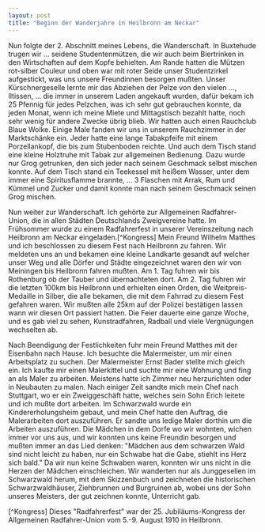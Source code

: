 ```yaml
---
layout: post
title: "Beginn der Wanderjahre in Heilbronn am Neckar"
---
```


Nun folgte der 2. Abschnitt meines Lebens, die Wanderschaft. In Buxtehude trugen wir ... seidene Studentenmützen, die wir auch beim Biertrinken in den Wirtschaften auf dem Kopfe behielten. Am Rande hatten die Mützen rot-silber Couleur und oben war mit roter Seide unser Studentzirkel aufgestickt, was uns unsere Freundinnen besorgen mußten. Unser Kürschnergeselle lernte mir das Abziehen der Pelze von den vielen ..., Iltissen, ... die immer in unserem Laden angekauft wurden, dafür bekam ich 25 Pfennig für jedes Pelzchen, was ich sehr gut gebrauchen konnte, da jeden Monat, wenn ich meine Miete und Mittagstisch bezahlt hatte, noch sehr wenig für andere Zwecke übrig blieb. Wir hatten auch einen Rauchclub Blaue Wolke. Einige Male fanden wir uns in unserem Rauchzimmer in der Marktschänke ein. Jeder hatte eine lange Tabakpfeife mit einem Porzellankopf, die bis zum Stubenboden reichte. Und auch dem Tisch stand eine kleine Holztruhe mit Tabak zur allgemeinen Bedienung. Dazu wurde nur Grog getrunken, den sich jeder nach seinem Geschmack selbst mischen konnte. Auf dem Tisch stand ein Teekessel mit heißem Wasser, unter dem immer eine Spiritusflamme brannte, ... 3 Flaschen mit Arrak, Rum und Kümmel und Zucker und damit konnte man nach seinem Geschmack seinen Grog mischen.

Nun weiter zur Wanderschaft. Ich gehörte zur Allgemeinen Radfahrer-Union, die in allen Städten Deutschlands Zweigvereine hatte. Im Frühsommer wurde zu einem Radfahrerfest in unserer Vereinszeitung nach Heilbronn am Neckar eingeladen.[^Kongress] Mein Freund Wilhelm Matthes und ich beschlossen zu diesem Fest nach Heilbronn zu fahren. Wir meldeten uns an und bekamen eine kleine Landkarte gesandt auf welcher unser Weg und alle Dörfer und Städte eingezeichnet waren den wir von Meiningen bis Heilbronn fahren mußten. Am 1. Tag fuhren wir bis Rothenburg ob der Tauber und übernachteten dort. Am 2. Tag fuhren wir die letzten 100km bis Heilbronn und erhielten einen Orden, die Weitpreis-Medaille in Silber, die alle bekamen, die mit dem Fahrrad zu diesem Fest gefahren waren. Wir mußten alle 25km auf der Polizei bestätigen lassen wann wir diesen Ort passiert hatten. Die Feier dauerte eine ganze Woche, und es gab viel zu sehen, Kunstradfahren, Radball und viele Vergnügungen wechselten ab.

Nach Beendigung der Festlichkeiten fuhr mein Freund Matthes mit der Eisenbahn nach Hause. Ich besuchte die Malermeister, um mir einen Arbeitsplatz zu suchen. Der Malermeister Ernst Bader stellte mich gleich ein. Ich kaufte mir einen Malerkittel und suchte mir eine Wohnung und fing an als Maler zu arbeiten. Meistens hatte ich Zimmer neu herzurichten oder in Neubauten zu malen. Nach einiger Zeit sandte mich mein Chef nach Stuttgart, wo er ein Zweiggeschäft hatte, welches sein Sohn Erich leitete und ich mußte dort arbeiten. Im Schwarzwald wurde ein Kindererholungsheim gebaut, und mein Chef hatte den Auftrag, die Malerarbeiten dort auszuführen. Er sandte uns ledige Maler dorthin um die Arbeiten auszuführen. Die Mädchen in dem Dorfe wo wir wohnten, wichen immer vor uns aus, und wir konnten uns keine Freundin besorgen und mußten immer an das Lied denken: "Mädchen aus dem schwarzen Wald sind nicht leicht zu haben, nur ein Schwabe hat die Gabe, stiehlt ins Herz sich bald." Da wir nun keine Schwaben waren, konnten wir uns nicht in die Herzen der Mädchen einschleichen. Wir wanderten nur als Junggesellen im Schwarzwald herum, mit dem Skizzenbuch und zeichneten die historischen Schwarzwaldhäuser, Ziehbrunnen und Burgruinen ab, wobei uns der Sohn unseres Meisters, der gut zeichnen konnte, Unterricht gab.

[^Kongress] Dieses "Radfahrerfest" war der 25. Jubiläums-Kongress der Allgemeinen Radfahrer-Union vom 5.-9. August 1910 in Heilbronn.
